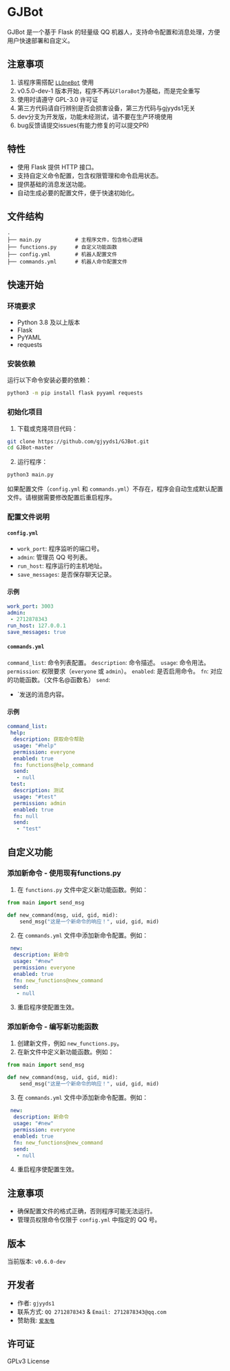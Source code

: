 # GJBot

GJBot 是一个基于 Flask 的轻量级 QQ 机器人，支持命令配置和消息处理，方便用户快速部署和自定义。

## 注意事项
1. 该程序需搭配 [`LLOneBot`](https://llonebot.github.io/zh-CN/) 使用
2. v0.5.0-dev-1 版本开始，程序不再以`FloraBot`为基础，而是完全重写
3. 使用时请遵守 GPL-3.0 许可证
4. 第三方代码请自行辨别是否会损害设备，第三方代码与gjyyds1无关
5. dev分支为开发版，功能未经测试，请不要在生产环境使用
6. bug反馈请提交issues(有能力修复的可以提交PR)

## 特性

- 使用 Flask 提供 HTTP 接口。
- 支持自定义命令配置，包含权限管理和命令启用状态。
- 提供基础的消息发送功能。
- 自动生成必要的配置文件，便于快速初始化。

## 文件结构

```plaintext
.
├── main.py           # 主程序文件，包含核心逻辑
├── functions.py      # 自定义功能函数
├── config.yml        # 机器人配置文件
├── commands.yml      # 机器人命令配置文件
```

## 快速开始

### 环境要求

- Python 3.8 及以上版本
- Flask
- PyYAML
- requests

### 安装依赖

运行以下命令安装必要的依赖：

```bash
python3 -m pip install flask pyyaml requests
```

### 初始化项目

1. 下载或克隆项目代码：

```bash
git clone https://github.com/gjyyds1/GJBot.git
cd GJBot-master
```

2. 运行程序：

```bash
python3 main.py
```

如果配置文件（`config.yml` 和 `commands.yml`）不存在，程序会自动生成默认配置文件。请根据需要修改配置后重启程序。

### 配置文件说明

#### `config.yml`

- `work_port`: 程序监听的端口号。
- `admin`: 管理员 QQ 号列表。
- `run_host`: 程序运行的主机地址。
- `save_messages`: 是否保存聊天记录。

#### 示例

```yaml
work_port: 3003
admin:
 - 2712878343
run_host: 127.0.0.1
save_messages: true
```

#### `commands.yml`

`command_list`: 命令列表配置。
 `description`: 命令描述。
 `usage`: 命令用法。
 `permission`: 权限要求（`everyone` 或 `admin`）。
 `enabled`: 是否启用命令。
 `fn`: 对应的功能函数。（文件名@函数名）
 `send`: 
  - `发送的消息内容。

#### 示例

```yaml
command_list:
 help:
  description: 获取命令帮助
  usage: "#help"
  permission: everyone
  enabled: true
  fn: functions@help_command
  send:
   - null
 test:
  description: 测试
  usage: "#test"
  permission: admin
  enabled: true
  fn: null
  send:
   - "test"
```

## 自定义功能

### 添加新命令 - 使用现有functions.py

1. 在 `functions.py` 文件中定义新功能函数。例如：

```python
from main import send_msg

def new_command(msg, uid, gid, mid):
    send_msg("这是一个新命令的响应！", uid, gid, mid)
```

2. 在 `commands.yml` 文件中添加新命令配置。例如：

```yaml
 new:
  description: 新命令
  usage: "#new"
  permission: everyone
  enabled: true
  fn: new_functions@new_command
  send:
   - null
```

3. 重启程序使配置生效。

### 添加新命令 - 编写新功能函数

1. 创建新文件，例如 `new_functions.py`。
2. 在新文件中定义新功能函数。例如：

```python
from main import send_msg

def new_command(msg, uid, gid, mid):
    send_msg("这是一个新命令的响应！", uid, gid, mid)
```

3. 在 `commands.yml` 文件中添加新命令配置。例如：

```yaml
 new:
  description: 新命令
  usage: "#new"
  permission: everyone
  enabled: true
  fn: new_functions@new_command
  send:
   - null
```
4. 重启程序使配置生效。

## 注意事项

- 确保配置文件的格式正确，否则程序可能无法运行。
- 管理员权限命令仅限于 `config.yml` 中指定的 QQ 号。

## 版本

当前版本: `v0.6.0-dev`

## 开发者

- 作者: `gjyyds1`
- 联系方式: `QQ 2712878343` & `Email: 2712878343@qq.com`
- 赞助我: [`爱发电`](https://afdian.com/a/gjyyds1)

## 许可证

GPLv3 License

